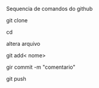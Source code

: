 Sequencia de comandos do github

git clone

cd <nome do diretorio>

altera arquivo

git add< nome>

gir commit -m "comentario"

git push